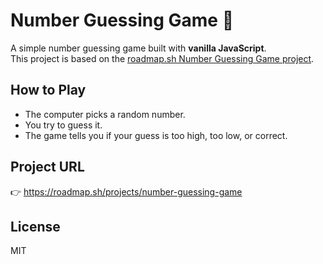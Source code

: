 # Number Guessing Game 🎯

A simple number guessing game built with **vanilla JavaScript**.  
This project is based on the [roadmap.sh Number Guessing Game project](https://roadmap.sh/projects/number-guessing-game).

## How to Play
- The computer picks a random number.
- You try to guess it.
- The game tells you if your guess is too high, too low, or correct.

## Project URL
👉 https://roadmap.sh/projects/number-guessing-game

## License
MIT

